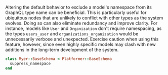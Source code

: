 Altering the default behavior to exclude a model's namespace from
its GraphQL type name can be beneficial. This is particularly useful
for ubiquitous nodes that are unlikely to conflict with other types
  as the system evolves. Doing so can also eliminate redundancy and
  improve clarity. For instance, models like `User` and `Organization`
  don't require namespacing, as the types `users_user` and
  `organizations_organization` would be unnecessarily verbose and
  unexpected. Exercise caution when using this feature, however, since even highly specific models may clash with new additions in the long-term development of the system.

```ruby
class Myer::BaseSchema < Platformer::BaseSchema
  suppress_namespace 
end

```